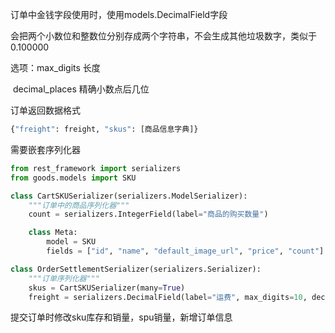 订单中金钱字段使用时，使用models.DecimalField字段

会把两个小数位和整数位分别存成两个字符串，不会生成其他垃圾数字，类似于0.100000

选项：max_digits 长度 

​           decimal_places 精确小数点后几位

订单返回数据格式

```python
{"freight": freight, "skus": [商品信息字典]}
```

需要嵌套序列化器

```python
from rest_framework import serializers
from goods.models import SKU

class CartSKUSerializer(serializers.ModelSerializer):
    """订单中的商品序列化器"""
    count = serializers.IntegerField(label="商品的购买数量")

    class Meta:
        model = SKU
        fields = ["id", "name", "default_image_url", "price", "count"]

class OrderSettlementSerializer(serializers.Serializer):
    """订单序列化器"""
    skus = CartSKUSerializer(many=True)
    freight = serializers.DecimalField(label="运费", max_digits=10, decimal_places=2)

```



提交订单时修改sku库存和销量，spu销量，新增订单信息

```

```

